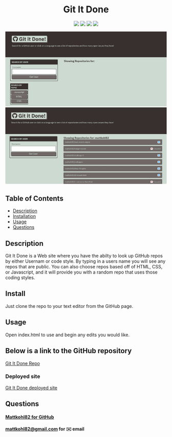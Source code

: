 <h1 align="center">Git It Done</h1>

<p align="center">
    <img src="https://img.shields.io/badge/Html-brightgreen"/>
    <img src="https://img.shields.io/badge/CSS-red"/>
    <img src="https://img.shields.io/badge/JavaScript-success"/>
    <img src="https://img.shields.io/badge/API-yellow"/>
</p>  
  
<p align='center'>
    <img src="./assets/screenshots/main.jpg" alt="main"/>
    <img src="./assets/screenshots/user.jpg" alt="user"/>
</p>


## Table of Contents
- [Description](#description)
- [Installation](#install)
- [Usage](#usage)
- [Questions](#questions)

## Description
Git It Done is a Web site where you have the abilty to look up GitHub repos by either Usernam or code style. By typing in a users name you will see any repos that are public. You can also choose repos based off of HTML, CSS, or Javascript, and it will provide you with a random repo that uses those coding styles.  
  
## Install
Just clone the repo to your text editor from the GitHub page.

## Usage
Open index.html to use and begin any edits you would like.

## Below is a link to the GitHub repository   
[Git It Done Repo](https://github.com/mattkohl82/git-it-done)    

### Deployed site 
[Git It Done deployed site](https://mattkohl82.github.io/git-it-done/) 


## Questions
#### [Mattkohl82 for GitHub](https://github.com/Mattkohl82)   
#### mattkohl82@gmail.com for ✉️ email 
